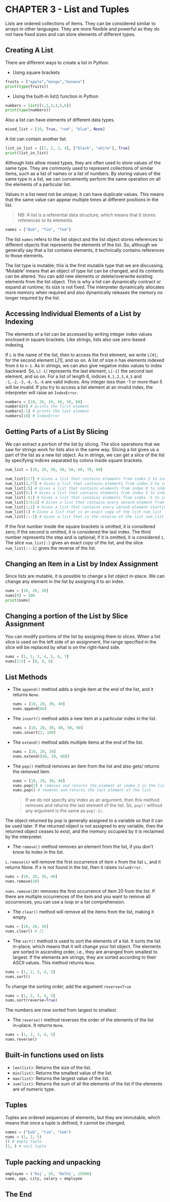 # CHAPTER 3 - List and Tuples

Lists are ordered collections of items. They can be considered similar to arrays in other languages. They are more flexible and powerful as they do not have fixed sizes and can store elements of different types.

## Creating A List

There are different ways to create a list in Python.

- Using square brackets

```python
fruits = ["apple","mango","banana"]
print(type(fruits))
```

- Using the built-in list() function in Python

```python
numbers = list([1,2,3,4,5,6])
print(type(numbers))
```

Also a list can have elements of different data types.

```python
mixed_list = [10, True, "red", "blue", None]
```

A list can contain another list.

```python
list_in_list = [[1, 2, 3, 4], ["black", "white"], True]
print(list_in_list)
```

Although lists allow mixed types, they are often used to store values of the same type. They are commonly used to represent collections of similar items, such as a list of names or a list of numbers. By storing values of the same type in a list, we can conveniently perform the same operation on all the elements of a particular list.

Values in a list need not be unique; it can have duplicate values. This means that the same value can appear multiple times at different positions in the list.

> NB: A list is a referential data structure, which means that it stores references to its elements.

```python
names = ["Bob", "Tim", "Tom"]

```

The list `names` refers to the list object and the list object stores references to different objects that represents the elements of the list. So, although we generally say that a list contains elements, it technically contains references to those elements.

The list type is mutable; this is the first mutable type that we are discussing. ‘Mutable’ means that an object of type list can be changed, and its contents can be altered. You can add new elements or delete/overwrite existing elements from the list object. This is why a list can dynamically contract or expand at runtime; its size is not fixed. The interpreter dynamically allocates more memory when required and also dynamically releases the memory no longer required by the list.

## Accessing Individual Elements of a List by Indexing

The elements of a list can be accessed by writing
integer index values enclosed in square brackets.
Like strings, lists also use zero-based indexing.

If `L` is the name of the list, then to access the first element, we write `L[0]`; for the second element L[1], and so on. A list of size n has elements indexed from `0` to `n-1`. As in strings, we can also give negative index values to index backward. So, `L[-1]` represents the last element, `L[-2]` the second last element, and so on. For a list of length 6, indices `0,1,2,3,4,5` and `-1,-2,-3,-4,-5,-6` are valid indices. Any integer less than -1 or more than 5 will be invalid. If you try to access a list element at an invalid index, the interpreter will raise an `IndexError`.

```python
numbers = [10, 20, 30, 40, 50, 60]
numbers[0] # prints the first element
numbers[-1] # prints the last element
numbers[10] # IndexError
```

## Getting Parts of a List By Slicing

We can extract a portion of the list by slicing. The slice operations that we saw for strings work for lists also in the same way. Slicing a list gives us a part of the list as a new list object. As in strings, we can get a slice of the list by specifying indices separated by colons inside square brackets.

```python
num_list = [10, 20, 30, 40, 50, 60, 70, 80]

num_list[2:7] # Gives a list that contains elements from index 2 to index 6
num_list[2,77] # Gives a list that contains elements from index 2 to index 10 (No IndexError)
num_list[:5] # Gives a list that contains elements from index 0 to index 4 (first 5 elements)
num_list[5:] # Gives a list that contains elements from index 5 to index 10
num_list[-5:] # Gives a list that contains elements from index -5 to index 10 (last 5 elements)
num_list[2:9:2] # Gives a list that contains every second element from index 2 to index 8
num_list[::2] # Gives a list that contains every second element starting from first index till last index
num_list[:] # Gives a list that is an exact copy of the list num_list
num_list[::-1] # Gives a list that is the reverse of the list num_list

```

If the first number inside the square brackets is omitted, it is considered zero; if the second is omitted, it is considered the last index. The third number represents the step and is optional; if it is omitted, it is considered `1`. The slice `num_list[:]` gives an exact copy of the list, and the slice `num_list[::-1]` gives the reverse of the list.

## Changing an Item in a List by Index Assignment

Since lists are mutable, it is possible to change a list object in-place. We can change any element in the list by assigning it to an index.

```python
nums = [10, 20, 30]
nums[0] = 100
print(nums)
```

## Changing a portion of the List by Slice Assignment

You can modify portions of the list by assigning them to slices. When a list slice is used on the left side of an assignment, the range specified in the slice will be replaced by what is on the right-hand side.

```python
nums = [1, 2, 3, 4, 5, 6, 7]
nums[2:5] = [0, 9, 6]
```

## List Methods

- The `append()` method adds a single item at the end of the list, and it returns `None`.

  ```python
  nums = [10, 20, 30, 40]
  nums.append(60)
  ```

- The `insert()` method adds a new item at a particular index in the list.
  ```python
  nums = [10, 20, 30, 40, 50, 60]
  nums.insert(2, 100)
  ```
- The `extend()` method adds multiple items at the end of the list.

  ```python
  nums = [10, 20, 30]
  nums.extend([40, 50, 60])
  ```

- The `pop()` method removes an item from the list and also gets/ returns the removed item.
  ```python
  nums = [10, 20, 30, 40]
  nums.pop(2) # removes and returns the element at index 2 in the list
  nums.pop() # reomves and returns the last element of the list
  ```
  > If we do not specify any index as an argument, then this method removes and returns the last element of the list. So, `pop()` without any argument is the same as `pop(-1)`.

The object returned by pop is generally assigned to a variable so that it can be used later. If the returned object is not assigned to any variable, then the returned object ceases to exist, and the memory occupied by it is reclaimed by the interpreter.

- The `remove()` method removes an element from the list, if you don't know its index in the list.

`L.remove(x)` will remove the first occurrence of item x from the list `L`, and it returns None. If x is not found in the list, then it raises `ValueError`.

```python
nums = [10, 20, 30, 40]
nums.remove(20)
```

`nums.remove(20)` removes the first occurrence of item 20 from the list. If there are multiple occurrences of the item and you want to remove all occurrences, you can use a loop or a list comprehension.

- The `clear()` method will remove all the items from the list, making it empty.

```python
nums = [10, 20, 30]
nums.clear() # []
```

- The `sort()` method is used to sort the elements of a list. It sorts the list in-place, which means that it will change your list object. The elements are sorted in ascending order, i.e., they are arranged from smallest to largest. If the elements are strings, they are sorted according to their ASCII values. This method returns `None`.

```python
nums = [1, 2, 3, 4, 5]
nums.sort()
```

To change the sorting order, add the argument `reverse=True`

```python
nums = [1, 2, 3, 4, 5]
nums.sort(reverse=True)
```

The numbers are now sorted from largest to smallest.

- The `reverse()` method reverses the order of the elements of the list in=place. It returns `None`.

```python
nums = [1, 2, 3, 4, 5]
nums.reverse()
```

## Built-in functions used on lists

- `len(list)`: Returns the size of the list.
- `min(list)`: Returns the smallest value of the list.
- `max(list)`: Returns the largest value of the list.
- `sum(list)`: Returns the sum of all the elements of the list if the elements are of numeric type.

## Tuples

Tuples are ordered sequences of elements, but they are
immutable, which means that once a tuple is defined, it cannot be changed.

```python
names = ("bob", "tim", "tom")
nums = (1, 2, 5)
() # empty tuple
(2, ) # unit tuple

```

## Tuple packing and unpacking

```python
employee = ('Raj', 20, 'Delhi', 15000)
name, age, city, salary = employee

```

## The End
